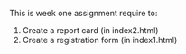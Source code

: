 This is week one assignment require to:
1. Create a report card (in index2.html)
2. Create a registration form (in index1.html)